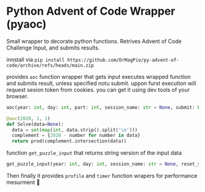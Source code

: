 # Python Advent of Code Wrapper (pyaoc)

Small wrapper to decorate python functions.
Retrives Advent of Code Challenge Input, and submits results.

innstall via `pip install https://github.com/DrMagPie/py-advent-of-code/archive/refs/heads/main.zip`

provides `aoc` function wrapper that gets input executes wrapped function and submits result, unless specified notu submit.
uppon furst execution will request sesion token from cookies. you can get it using dev tools of your browser.

```python
aoc(year: int, day: int, part: int, session_name: str = None, submit: bool = True, reset_session: bool = False) -> any:...
```

```python
@aoc(2020, 1, 1)
def Solve(data=None):
  data = set(map(int, data.strip().split('\n')))
  complement = {2020 - number for number in data}
  return prod(complement.intersection(data))

```

function `get_puzzle_input` that returns string version of the input data

```python
get_puzzle_input(year: int, day: int, session_name: str = None, reset_session: bool = False) -> str
```

Then finally it provides `profile` and `timer` function wrapers for performance mesurment 🙂
